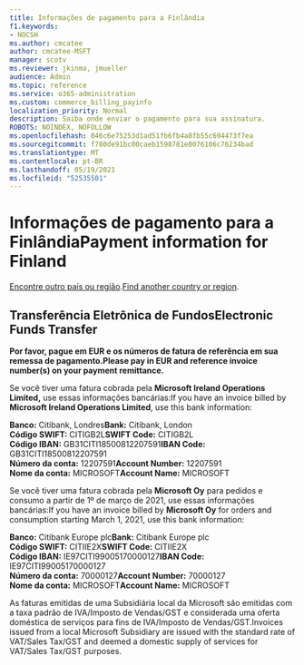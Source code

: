 ```yaml
---
title: Informações de pagamento para a Finlândia
f1.keywords:
- NOCSH
ms.author: cmcatee
author: cmcatee-MSFT
manager: scotv
ms.reviewer: jkinma, jmueller
audience: Admin
ms.topic: reference
ms.service: o365-administration
ms.custom: commerce_billing_payinfo
localization_priority: Normal
description: Saiba onde enviar o pagamento para sua assinatura.
ROBOTS: NOINDEX, NOFOLLOW
ms.openlocfilehash: 046c6e75253d1ad51fb6fb4a8fb55c694473f7ea
ms.sourcegitcommit: f780de91bc00caeb1598781e0076106c76234bad
ms.translationtype: MT
ms.contentlocale: pt-BR
ms.lasthandoff: 05/19/2021
ms.locfileid: "52535501"
---
```

# <a name="payment-information-for-finland"></a><span data-ttu-id="9cfce-103">Informações de pagamento para a Finlândia</span><span class="sxs-lookup"><span data-stu-id="9cfce-103">Payment information for Finland</span></span>

<span data-ttu-id="9cfce-104">[Encontre outro país ou região](../billing-and-payments/pay-for-your-subscription.md).</span><span class="sxs-lookup"><span data-stu-id="9cfce-104">[Find another country or region](../billing-and-payments/pay-for-your-subscription.md).</span></span>

## <a name="electronic-funds-transfer"></a><span data-ttu-id="9cfce-105">Transferência Eletrônica de Fundos</span><span class="sxs-lookup"><span data-stu-id="9cfce-105">Electronic Funds Transfer</span></span>

<span data-ttu-id="9cfce-106">**Por favor, pague em EUR e os números de fatura de referência em sua remessa de pagamento.**</span><span class="sxs-lookup"><span data-stu-id="9cfce-106">**Please pay in EUR and reference invoice number(s) on your payment remittance.**</span></span>

<span data-ttu-id="9cfce-107">Se você tiver uma fatura cobrada pela **Microsoft Ireland Operations Limited,** use essas informações bancárias:</span><span class="sxs-lookup"><span data-stu-id="9cfce-107">If you have an invoice billed by **Microsoft Ireland Operations Limited**, use this bank information:</span></span>

<span data-ttu-id="9cfce-108">**Banco:** Citibank, Londres</span><span class="sxs-lookup"><span data-stu-id="9cfce-108">**Bank:** Citibank, London</span></span>  
<span data-ttu-id="9cfce-109">**Código SWIFT:** CITIGB2L</span><span class="sxs-lookup"><span data-stu-id="9cfce-109">**SWIFT Code:** CITIGB2L</span></span>  
<span data-ttu-id="9cfce-110">**Código IBAN:** GB31CITI18500812207591</span><span class="sxs-lookup"><span data-stu-id="9cfce-110">**IBAN Code:** GB31CITI18500812207591</span></span>  
<span data-ttu-id="9cfce-111">**Número da conta:** 12207591</span><span class="sxs-lookup"><span data-stu-id="9cfce-111">**Account Number:** 12207591</span></span>  
<span data-ttu-id="9cfce-112">**Nome da conta:** MICROSOFT</span><span class="sxs-lookup"><span data-stu-id="9cfce-112">**Account Name:** MICROSOFT</span></span>

<span data-ttu-id="9cfce-113">Se você tiver uma fatura cobrada pela **Microsoft Oy** para pedidos e consumo a partir de 1º de março de 2021, use essas informações bancárias:</span><span class="sxs-lookup"><span data-stu-id="9cfce-113">If you have an invoice billed by **Microsoft Oy** for orders and consumption starting March 1, 2021, use this bank information:</span></span>

<span data-ttu-id="9cfce-114">**Banco:** Citibank Europe plc</span><span class="sxs-lookup"><span data-stu-id="9cfce-114">**Bank:** Citibank Europe plc</span></span>  
<span data-ttu-id="9cfce-115">**Código SWIFT:** CITIIE2X</span><span class="sxs-lookup"><span data-stu-id="9cfce-115">**SWIFT Code:** CITIIE2X</span></span>  
<span data-ttu-id="9cfce-116">**Código IBAN:** IE97CITI99005170000127</span><span class="sxs-lookup"><span data-stu-id="9cfce-116">**IBAN Code:** IE97CITI99005170000127</span></span>  
<span data-ttu-id="9cfce-117">**Número da conta:** 70000127</span><span class="sxs-lookup"><span data-stu-id="9cfce-117">**Account Number:** 70000127</span></span>  
<span data-ttu-id="9cfce-118">**Nome da conta:** MICROSOFT</span><span class="sxs-lookup"><span data-stu-id="9cfce-118">**Account Name:** MICROSOFT</span></span>

<span data-ttu-id="9cfce-119">As faturas emitidas de uma Subsidiária local da Microsoft são emitidas com a taxa padrão de IVA/Imposto de Vendas/GST e considerada uma oferta doméstica de serviços para fins de IVA/Imposto de Vendas/GST.</span><span class="sxs-lookup"><span data-stu-id="9cfce-119">Invoices issued from a local Microsoft Subsidiary are issued with the standard rate of VAT/Sales Tax/GST and deemed a domestic supply of services for VAT/Sales Tax/GST purposes.</span></span>
